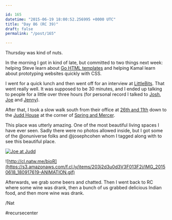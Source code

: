 ```yaml
---

id: 165
datetime: "2015-06-19 18:00:52.256995 +0000 UTC"
title: "Day 86 (RC 39)"
draft: false
permalink: "/post/165"

---
```


Thursday was kind of nuts.

In the morning I got in kind of late, but committed to two things next week: helping Steve learn about [Go HTML templates](https://golang.org/pkg/html/template/) and helping Kamal learn about prototyping websites quickly with CSS.

I went for a quick lunch and then went off for an interview at [LittleBits](http://littlebits.cc/). That went really well. It was supposed to be 30 minutes, and I ended up talking to people for a little over three hours (for personal record I talked to [Josh](https://twitter.com/heavypennies), [Joe](https://www.linkedin.com/in/joeneal) and [Jenny](https://www.linkedin.com/pub/jenny-lawton/10/784/92)).

After that, I took a slow walk south from their office at [26th and 11th](https://goo.gl/maps/yF3y2) down to the [Judd House](http://www.juddfoundation.org/new_york) at the corner of [Spring and Mercer](https://goo.gl/maps/hhY4I).

This place was utterly amazing. One of the most beautiful living spaces I have ever seen. Sadly there were no photos allowed inside, but I got some of the @onuniverse folks and @josephcohen whom I tagged along with to see this beautiful place.

<a href="https://www.flickr.com/photos/icco/18773681928" title="Joe at Judd by Nat Welch, on Flickr"><img src="https://c1.staticflickr.com/1/293/18773681928_630d4a1b5e_b.jpg" alt="Joe at Judd"></a>

![http://cl.natw.me/bioR](https://s3.amazonaws.com/f.cl.ly/items/203j2d3u0d3V3F013F2j/IMG_20150618_180917619-ANIMATION.gif)

Afterwards, we grab some beers and chatted. Then I went back to RC where some wine was drank, then a bunch of us grabbed delicious Indian food, and then more wine was drank.

/Nat

#recursecenter
